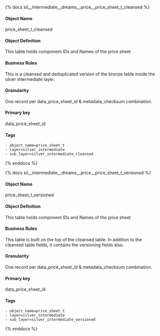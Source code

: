 {% docs sil__intermediate__dreams__price__price_sheet_t_cleansed %}

#### Object Name
price_sheet_t_cleansed

#### Object Definition
This table holds component IDs and Names of the price sheet

#### Business Rules
This is a cleansed and deduplicated version of the bronze table inside the silver intermediate layer.

#### Granularity
One record per data_price_sheet_id & metadata_checksum combination.

#### Primary key
data_price_sheet_id

#### Tags
    - object_name=price_sheet_t
    - layer=silver_intermediate
    - sub_layer=silver_intermediate_cleansed

{% enddocs %}

{% docs sil__intermediate__dreams__price__price_sheet_t_versioned %}

#### Object Name
price_sheet_t_versioned

#### Object Definition
This table holds component IDs and Names of the price sheet

#### Business Rules
This table is built on the top of the cleansed table. In addition to the cleansed table fields, it contains the versioning fields also.

#### Granularity
One record per data_price_sheet_id & metadata_checksum combination.

#### Primary key
data_price_sheet_id

#### Tags
    - object_name=price_sheet_t
    - layer=silver_intermediate
    - sub_layer=silver_intermediate_versioned

{% enddocs %}